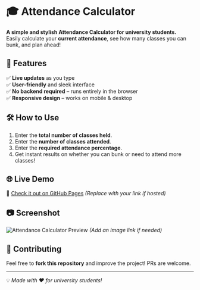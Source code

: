 # 🎓 Attendance Calculator  

**A simple and stylish Attendance Calculator for university students.**  
Easily calculate your **current attendance**, see how many classes you can bunk, and plan ahead!  

## 🚀 Features  
✅ **Live updates** as you type  
✅ **User-friendly** and sleek interface  
✅ **No backend required** – runs entirely in the browser  
✅ **Responsive design** – works on mobile & desktop  

## 🛠 How to Use  
1. Enter the **total number of classes held**.  
2. Enter the **number of classes attended**.  
3. Enter the **required attendance percentage**.  
4. Get instant results on whether you can bunk or need to attend more classes!  

## 🌐 Live Demo  
🔗 [Check it out on GitHub Pages](#) *(Replace with your link if hosted)*  

## 📷 Screenshot  
![Attendance Calculator Preview](#) *(Add an image link if needed)*  

## 📩 Contributing  
Feel free to **fork this repository** and improve the project! PRs are welcome.  

---

💡 *Made with ❤️ for university students!*  
